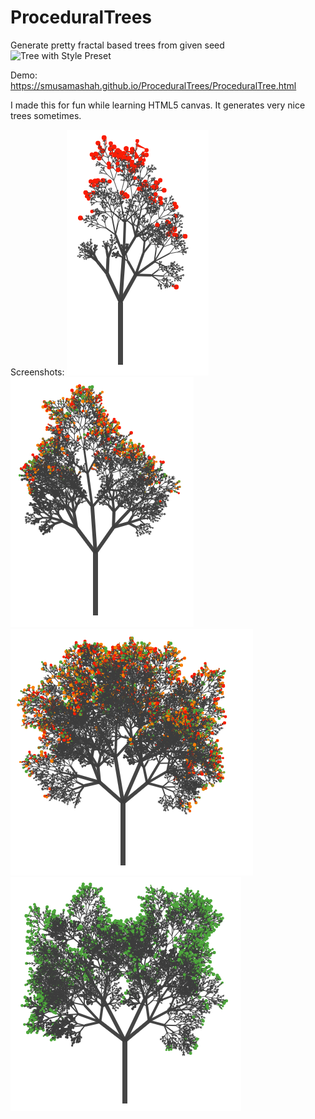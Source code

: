 # ProceduralTrees
Generate pretty fractal based trees from given seed  
![Tree with Style Preset](https://smusamashah.github.io/ProceduralTrees/samples/tree1.png)

Demo: https://smusamashah.github.io/ProceduralTrees/ProceduralTree.html

I made this for fun while learning HTML5 canvas. It generates very nice trees sometimes.

Screenshots: 
![Tree with Style Preset](/samples/tree1.png)
![Tree with Default Preset](/samples/tree2.png)
![Tree with Default Preset](/samples/tree3.png)
![Tree with Default Preset](/samples/tree4.png)
